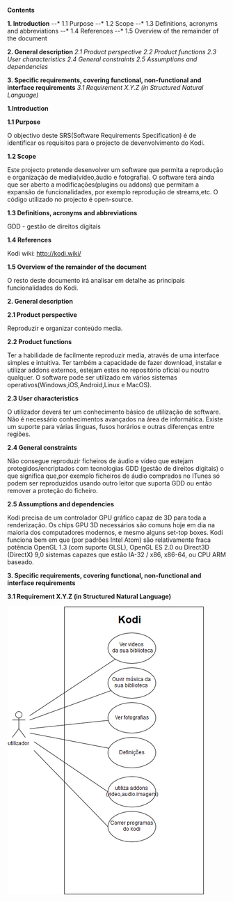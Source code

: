 **Contents**

**1. Introduction**
--* 1.1 Purpose
--* 1.2 Scope
--* 1.3 Definitions, acronyms and abbreviations
--* 1.4 References
--* 1.5 Overview of the remainder of the document
   
**2. General description**
*2.1 Product perspective*
*2.2 Product functions*
*2.3 User characteristics*
*2.4 General constraints*
*2.5 Assumptions and dependencies*
   
**3. Specific requirements, covering functional, non-functional and interface requirements**
*3.1 Requirement X.Y.Z (in Structured Natural Language)*
   
  
**1.Introduction**
        
**1.1 Purpose**
        
O objectivo deste SRS(Software Requirements Specification) é de identificar os requisitos para o projecto de devenvolvimento do Kodi.
        
**1.2 Scope**
        
Este projecto pretende desenvolver um software que permita a reprodução e organização de media(vídeo,áudio e fotografia). O software terá ainda que ser aberto a modificações(plugins ou addons) que permitam a expansão de funcionalidades, por exemplo reprodução de streams,etc.
O código utilizado no projecto é open-source.
        
**1.3 Definitions, acronyms and abbreviations**

GDD - gestão de direitos digitais
        
**1.4 References**

Kodi wiki: http://kodi.wiki/
        
**1.5 Overview of the remainder of the document**
        
O resto deste documento irá analisar em detalhe as principais funcionalidades do Kodi.
        
**2. General description**
        
**2.1 Product perspective**
            
Reproduzir e organizar conteúdo media.
            
**2.2 Product functions**
            
Ter a habilidade de facilmente reproduzir media, através de uma interface simples e intuitiva. Ter também a capacidade de fazer download, instalar e utilizar addons externos, estejam estes no repositório oficial ou noutro qualquer. O software pode ser utilizado em vários sistemas operativos(Windows,iOS,Android,Linux e MacOS).
            
**2.3 User characteristics**
        
O utilizador deverá ter um conhecimento básico de utilização de software. Não é necessário conhecimentos avançados na área de informática.
            Existe um suporte para várias línguas, fusos horários e outras diferenças entre regiões.
            
**2.4 General constraints**
            
Não consegue reproduzir ficheiros de áudio e vídeo que estejam protegidos/encriptados com tecnologias GDD (gestão de direitos digitais) o que significa que,por exemplo ficheiros de áudio comprados no ITunes só podem ser reproduzidos usando outro leitor que suporta GDD ou então remover a proteção do ficheiro.

**2.5 Assumptions and dependencies**

Kodi precisa de um controlador GPU gráfico capaz de 3D para toda a renderização. Os chips GPU 3D necessários são comuns hoje em dia na maioria dos computadores modernos, e mesmo alguns set-top boxes. Kodi funciona bem em que (por padrões Intel Atom) são relativamente fraca potência OpenGL 1.3 (com suporte GLSL), OpenGL ES 2.0 ou Direct3D (DirectX) 9,0 sistemas capazes que estão IA-32 / x86, x86-64, ou CPU ARM baseado.

**3. Specific requirements, covering functional, non-functional and interface requirements**

**3.1 Requirement X.Y.Z (in Structured Natural Language)**

![Use Cases Image](usecases.png)
